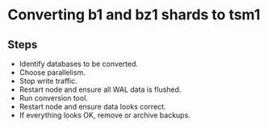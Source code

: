 # Converting b1 and bz1 shards to tsm1

## Steps

* Identify databases to be converted.
* Choose parallelism.
* Stop write traffic.
* Restart node and ensure all WAL data is flushed.
* Run conversion tool.
* Restart node and ensure data looks correct.
* If everything looks OK, remove or archive backups.
